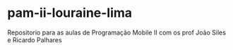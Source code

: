 # pam-ii-louraine-lima
Repositorio para as aulas de Programação Mobile II com os prof João Siles e Ricardo Palhares
